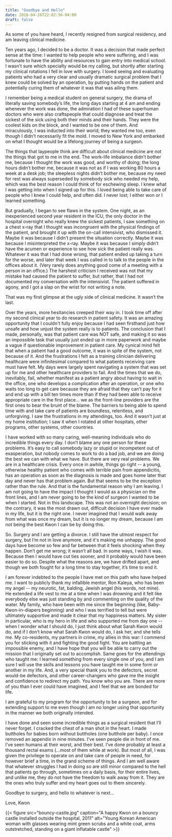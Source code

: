 ```yaml
---
title: "Goodbye and Hello"
date: 2016-04-26T22:02:56-04:00
draft: false
---
```


As some of you have heard, I recently resigned from surgical residency, and am leaving clinical medicine. 

Ten years ago, I decided to be a doctor. It was a decision that made perfect sense at the time: I wanted to help people who were suffering, and I was fortunate to have the ability and resources to gain entry into medical school. I wasn't sure which specialty would be my calling, but shortly after starting my clinical rotations I fell in love with surgery. I loved seeing and evaluating patients who had a very clear and usually dramatic surgical problem that I knew could be solved by an operation, by putting hands on the patient and potentially curing them of whatever it was that was ailing them. 

I remember being a medical student on general surgery, the drama of literally saving somebody’s life, the long days starting at 4 am and ending whenever the work was done, the admiration I had of these superhuman doctors who were also craftspeople that could diagnose and treat the sickest of the sick using both their minds and their hands. They were the coolest kids on the block, and I wanted to be one of them. And miraculously, I was inducted into their world; they wanted me too, even though I didn’t necessarily fit the mold. I moved to New York and embarked on what I thought would be a lifelong journey of being a surgeon. 

The things that laypeople think are difficult about clinical medicine are not the things that got to me in the end. The work-life imbalance didn’t bother me, because I thought the work was good, and worthy of doing; the long hours didn’t bother me, because it was not as if I was working 80 hours a week at a desk job; the sleepless nights didn’t bother me, because my need for rest was always superseded by somebody sick who needed my help, which was the best reason I could think of for eschewing sleep. I knew what I was getting into when I signed up for this. I loved being able to take care of people who I knew I could help, and often did. I never lost; I either won or I learned something.

But gradually, I began to see flaws in the system. One night, as an inexperienced second year resident in the ICU, the only doctor in the hospital overnight who really knew the sickest patients, I saw something on a chest x-ray that I thought was incongruent with the physical findings of the patient, and brought it up with the on-call intensivist, who dismissed it. Maybe it was because I didn’t present the situation correctly. Maybe it was because I misinterpreted the x-ray. Maybe it was because I simply didn’t have the acumen or experience to see how sick the patient really was. Whatever it was that I had done wrong, that patient ended up taking a turn for the worse, and later that week I was called in to talk to the people in the offices about it. (Very rarely does anything good come of a meeting with a person in an office.) The harshest criticism I received was not that my mistake had caused the patient to suffer, but rather, that I had not documented my conversation with the intensivist. The patient suffered in agony, and I got a slap on the wrist for not writing a note.

That was my first glimpse at the ugly side of clinical medicine. It wasn’t the last.

Over the years, more hesitancies creeped their way in. I took time off after my second clinical year to do research in patient safety. It was an amazing opportunity that I couldn't fully enjoy because I had seen firsthand just how unsafe and how unjust the system really is to patients. The conclusion that I made, personally, was that patient care was NOT safe, and making it so was an impossible task that usually just ended up in more paperwork and maybe a vague if questionable improvement in patient care. My cynical mind felt that when a patient had a good outcome, it was in spite of the system, not because of it. And the frustrations I felt as a training clinician delivering healthcare were infinitesimal compared to what patients receiving care must have felt. My days were largely spent navigating a system that was set up for me and other healthcare providers to fail. And the times that we do, inevitably, fail, whether manifest as a patient angry about having to wait in the office, one who develops a complication after an operation, or one who waits too long to get care because they are afraid that they can’t pay for it and end up with a bill ten times more than if they had been able to receive appropriate care in the first place... we as the front-line providers are the first ones to bear the brunt of the blame. The barriers to being able to spend time with and take care of patients are boundless, relentless, and unforgiving. I saw the frustrations in my attendings, too. And it wasn't just at my home institution; I saw it when I rotated at other hospitals, other programs, other systems, other countries.

I have worked with so many caring, well-meaning individuals who do incredible things every day. I don’t blame any one person for these problems. It’s easy to call somebody lazy or stupid or incompetent out of exasperation, but nobody comes to work to do a bad job, and we are doing the best we can with what we have. But there are very real problems. We are in a healthcare crisis. Every once in awhile, things go right -- a young, otherwise healthy patient who comes with terrible pain from appendicitis, has an operation as soon as the diagnosis is made and goes home later that day and never has that problem again. But that seems to be the exception rather than the rule. And that is the fundamental reason why I am leaving. I am not going to have the impact I thought I would as a physician on the front lines, and I am never going to be the kind of surgeon I wanted to be when I started. Not in this landscape. This was not an overnight decision; on the contrary, it was the most drawn out, difficult decision I have ever made in my life, but it is the right one. I never imagined that I would walk away from what was once my dream, but it is no longer my dream, because I am not being the best Kwon I can be by doing this.

So. Surgery and I are getting a divorce. I still have the utmost respect for surgery, but I’m not in love anymore, and it's making me unhappy. The good days have become so few and far between that it feels shocking when they happen. Don’t get me wrong; it wasn’t all bad. In some ways, I wish it was. Because then I would have cut ties sooner, and it probably would have been easier to do so. Despite what the reasons are, we have drifted apart, and though we both fought for a long time to stay together, it’s time to end it.

I am forever indebted to the people I have met on this path who have helped me. I want to publicly thank my infallible mentor, Ron Kaleya, who has been my angel -- my neurotic, fat, balding, Jewish angel (his words, not mine). He extended a life vest to me at a time when I was drowning and it felt like everybody else was just standing by and commenting on the quality of the water. My family, who have been with me since the beginning (like, Baby-Kwon-in-diapers beginning) and who I was terrified to tell but were ultimately supportive and made it clear that my happiness matters. My sister in particular, who is my hero in life and who supported me from day one -- when I wonder what I should do, I just think about what Sarah Kwon would do, and if I don’t know what Sarah Kwon would do, I ask her, and she tells me. My co-residents, my partners in crime, my allies in this war: I commend you for sticking with it and fighting the good fight. You are battling an impossible enemy, and I have hope that you will be able to carry out the mission that I originally set out to accomplish. Same goes for the attendings who taught me: I learned something from every single one of you, and I am sure I will use the skills and lessons you have taught me in some form or another in my life. And, a very special thank you to the defectors, secret would-be defectors, and other career-changers who gave me the insight and confidence to redirect my path. You know who you are. There are more of you than I ever could have imagined, and I feel that we are bonded for life. 

I am grateful to my program for the opportunity to be a surgeon, and for extending support to me even though I am no longer using that opportunity in the manner we both originally intended. 

I have done and seen some incredible things as a surgical resident that I’ll never forget. I cracked the chest of a man shot in the heart. I made buttholes for babies born without buttholes (one butthole per baby). I once removed an appendix in nine minutes. I’ve seen people die in front of me. I’ve seen humans at their worst, and their best. I’ve done probably at least a thousand rectal exams (...most of them while at work). But most of all, I was given the privilege to operate on and take care of people in need, for however brief a time, in the grand scheme of things. And I am well aware that whatever struggles I had in doing so are still minor compared to the hell that patients go through, sometimes on a daily basis, for their entire lives, and unlike me, they do not have the freedom to walk away from it. They are the ones who truly suffer and my heart goes out to them sincerely.

Goodbye to surgery, and hello to whatever is next...

Love, Kwon 

{{< figure src="bouncy-castle.jpg" caption="A happy Kwon on a bouncy castle installed outside the hospital, 2011" alt="Young Korean American woman with glasses wearing mint green scrubs and a white coat, arms outstretched, standing on a giant inflatable castle" >}}

